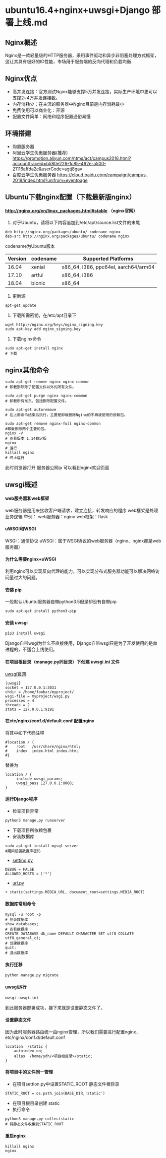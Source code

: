 # ubuntu16.4+nginx+uwsgi+Django 部署上线.md

## Nginx概述

Nginx是一款轻量级的HTTP服务器，采用事件驱动和异步非阻塞处理方式框架，这让其具有极好的IO性能，市场用于服务端的反向代理和负载均衡

## Nginx优点

- 高并发连接：官方测试Nginx能够支撑5万并发连接，实际生产环境中更可以支撑2~4万并发连接数。
- 内存消耗少：在主流的服务器中Nginx目前是内存消耗最小
- 免费使用可以商业化：开源
- 配置文件简单：网络和程序配置通俗易懂

## 环境搭建

- 购置服务器
- 阿里云学生优惠服务器(推荐) <https://promotion.aliyun.com/ntms/act/campus2018.html?accounttraceid=b580e226-1c85-492e-a500-21116affda2e&userCode=agtj8gav>
- 百度云学生优惠服务器 <https://cloud.baidu.com/campaign/campus-2018/index.html?unifrom=eventpage>

## Ubuntu下载nginx配置（下载最新版nginx）

#### <http://nginx.org/en/linux_packages.html#stable> （nginx官网）

1. 对于Ubuntu，请将以下内容追加到/etc/apt/source.list文件的末尾

```
deb http://nginx.org/packages/ubuntu/ codename nginx
deb-src http://nginx.org/packages/ubuntu/ codename nginx
```

codename为Ubuntu版本

| Version | codename | Supported Platforms                  |
| ------- | -------- | ------------------------------------ |
| 16.04   | xenial   | x86_64, i386, ppc64el, aarch64/arm64 |
| 17.10   | artful   | x86_64, i386                         |
| 18.04   | bionic   | x86_64                               |

1. 更新源

```
apt-get update
```

1. 下载所需密钥，在/etc/apt目录下

```
wget http://nginx.org/keys/nginx_signing.key 
sudo apt-key add nginx_signing.key
```

1. 下载nginx命令

```
sudo apt-get install nginx
# 下载
```

## nginx其他命令

```
sudo apt-get remove nginx nginx-common 
# 卸载删除除了配置文件以外的所有文件。

sudo apt-get purge nginx nginx-common 
# 卸载所有东东，包括删除配置文件。

sudo apt-get autoremove 
# 在上面命令结束后执行，主要是卸载删除Nginx的不再被使用的依赖包。

sudo apt-get remove nginx-full nginx-common 
#卸载删除两个主要的包。
nginx -V 
# 查看版本 1.14稳定版
nginx 
# 运行
killall nginx
# 终止运行
```

此时浏览器打开 服务器公网ip 可以看到nginx欢迎页面

## uwsgi概述

#### web服务器和web框架

web服务器是用来接收客户端请求，建立连接，转发响应的程序 web框架是处理业务逻辑 举例： web服务器：nginx web框架：flask

#### uWSGI和WSGI

WSGI：通信协议 uWSGI：属于WSGI协议的web服务器（nginx、nginx都是web服务器）

#### 为什么需要nginx+uWSGI

利用nginx可以实现反向代理的能力，可以实现分布式服务器功能可以解决网络访问量过大的问题。

#### 安装 pip

一般默认Ubuntu服务器自带python3.5但是却没有自带pip

```
sudo apt-get install python3-pip
```

#### 安装 uwsgi

```
pip3 install uwsgi
```

Django自带wsgi为什么不直接使用，Django自带wsgi只是为了开发使用的是单进程的，不适合上线使用。

#### 在项目根目录（manage.py同目录）下创建 uwsgi.ini 文件

[uwsgi官网](https://uwsgi-docs.readthedocs.io/en/latest/WSGIquickstart.html)

```
[uwsgi]
socket = 127.0.0.1:3031
chdir = /home/foobar/myproject/
wsgi-file = myproject/wsgi.py
processes = 4
threads = 2
stats = 127.0.0.1:9191
```

#### 在etc/nginx/conf.d/default.conf 配置nginx

将其中如下代码注释

```
#location / {
#    root   /usr/share/nginx/html;
#    index  index.html index.htm;
#}
```

替换为

```
location / {
     include uwsgi_params;
     uwsgi_pass 127.0.0.1:8080;
}
```

#### 运行Django程序

- 检查项目异常

```
python3 manage.py runserver
```

- 下载项目所依赖包裹
- 安装数据库

```
sudo apt-get install mysql-server
#期间设置数据库密码
```

- [setting.py](http://setting.py/)

```
DEBUG = FALSE
ALLOWED_HOSTS = ['*']
```

- [url.py](http://url.py/)

```
+ static(settings.MEDIA_URL, document_root=settings.MEDIA_ROOT)
```

#### 数据库常用命令

```
mysql -u root -p
# 登录数据库
show databases;
# 查看数据库
CREATE DATABASE db_name DEFAULT CHARACTER SET utf8 COLLATE utf8_general_ci;
# 创建数据库
quit;
# 退出数据库
```

#### 执行迁移

```
python manage.py migrate
```

#### uwsgi运行

```
uwsgi uwsgi.ini
```

到此服务器部署成功，接下来就是设置静态文件了。

#### 设置静态文件

因为此时服务器路由统一由nginx管理，所以我们需要进行配置nginx，etc/nginx/conf.d/default.conf

```
location  /static {
    autoindex on;
    alias  /home/ydh/<项目根目录>/static;
}
```

#### 将项目中的文件同一管理

- 在项目settion.py中设置STATIC_ROOT 静态文件根目录

```
STATIC_ROOT = os.path.join(BASE_DIR,'static')
```

- 在项目根目录创建 static
- 执行命令

```
python3 manage.py collectstatic
# 将静态文件收集到STATIC_ROOT
```

#### 重启nginx

```
killall nginx
nginx
```